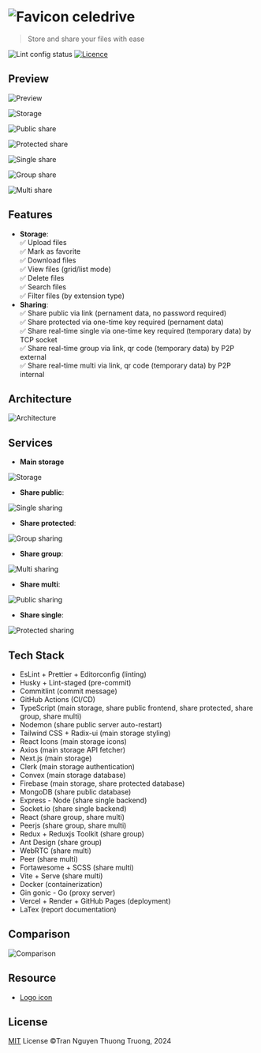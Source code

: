 # ![Favicon](/public/favicon.png) celedrive

> Store and share your files with ease

![Lint config status](https://img.shields.io/github/actions/workflow/status/thuongtruong109/celedrive/lint.yml?logo=editorconfig&label=lint%20config)
[![Licence](https://img.shields.io/github/license/antfu/regex-doctor.svg?style=flat)](https://github.com/thuongtruong109/regex-doctor/blob/main/LICENSE)

## Preview

![Preview](/public/preview/banner.png)

![Storage](/public/preview/hub_storage/all.png)

![Public share](/public/preview/public_share/all.png)

![Protected share](/public/preview/protected_share/all.png)

![Single share](/public/preview/single_share/all.png)

![Group share](/public/preview/group_share/all.png)

![Multi share](/public/preview/multi_share/all.png)

## Features

* **Storage**: <br>
    ✅ Upload files <br>
    ✅ Mark as favorite <br>
    ✅ Download files <br>
    ✅ View files (grid/list mode) <br>
    ✅ Delete files <br>
    ✅ Search files <br>
    ✅ Filter files (by extension type) <br>
* **Sharing**: <br>
    ✅ Share public via link (pernament data, no password required) <br>
    ✅ Share protected via one-time key required (pernament data) <br>
    ✅ Share real-time single via one-time key required (temporary data) by TCP socket <br>
    ✅ Share real-time group via link, qr code (temporary data) by P2P external <br>
    ✅ Share real-time multi via link, qr code (temporary data) by P2P internal<br>

## Architecture

![Architecture](/docs/architecture.png)

## Services

- **Main storage**

![Storage](/docs/sequence/hub_storage.png)

- **Share public**:

![Single sharing](/docs/sequence/single_share.png)

- **Share protected**:

![Group sharing](/docs/sequence/group_share.png)

- **Share group**:

![Multi sharing](/docs/sequence/multi_share.png)

- **Share multi**:

![Public sharing](/docs/sequence/public_share.png)

- **Share single**:

![Protected sharing](/docs/sequence/protected_share.png)

## Tech Stack

- EsLint + Prettier + Editorconfig (linting)
- Husky + Lint-staged (pre-commit)
- Commitlint (commit message)
- GitHub Actions (CI/CD)
- TypeScript (main storage, share public frontend, share protected, share group, share multi)
- Nodemon (share public server auto-restart)
- Tailwind CSS + Radix-ui (main storage styling)
- React Icons (main storage icons)
- Axios (main storage API fetcher)
- Next.js (main storage)
- Clerk (main storage authentication)
- Convex (main storage database)
- Firebase (main storage, share protected database)
- MongoDB (share public database)
- Express - Node (share single backend)
- Socket.io (share single backend)
- React (share group, share multi)
- Peerjs (share group, share multi)
- Redux + Reduxjs Toolkit (share group)
- Ant Design (share group)
- WebRTC (share multi)
- Peer (share multi)
- Fortawesome + SCSS (share multi)
- Vite + Serve (share multi)
- Docker (containerization)
- Gin gonic - Go (proxy server)
- Vercel + Render + GitHub Pages (deployment)
- LaTex (report documentation)

## Comparison

![Comparison](/docs/comparison.png)

## Resource

- [Logo icon](https://img.icons8.com/water-color/100/centralized-network.png)

## License

[MIT](./LICENSE) License ©Tran Nguyen Thuong Truong, 2024

<!-- https://steveholgado.com/nginx-for-nextjs/ -->
<!-- https://blog.logrocket.com/how-to-use-proxy-next-js/ -->
<!-- https://www.sobyte.net/post/2021-09/https-proxy-in-golang-in-less-than-100-lines-of-code/ -->